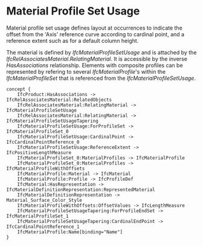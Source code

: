 Material Profile Set Usage
==========================

Material profile set usage defines layout at occurrences to indicate the offset from the 'Axis' reference curve according to cardinal point, and a reference extent such as for a default column height.

The material is defined by _IfcMaterialProfileSetUsage_ and is attached by the _IfcRelAssociatesMaterial_._RelatingMaterial_. It is accessible by the inverse _HasAssociations_ relationship. Elements with composite profiles can be represented by refering to several _IfcMaterialProfile_'s within the _IfcMaterialProfileSet_ that is referenced from the _IfcMaterialProfileSetUsage_.

```
concept {
    IfcProduct:HasAssociations -> IfcRelAssociatesMaterial:RelatedObjects
    IfcRelAssociatesMaterial:RelatingMaterial -> IfcMaterialProfileSetUsage
    IfcRelAssociatesMaterial:RelatingMaterial -> IfcMaterialProfileSetUsageTapering
    IfcMaterialProfileSetUsage:ForProfileSet -> IfcMaterialProfileSet_0
    IfcMaterialProfileSetUsage:CardinalPoint -> IfcCardinalPointReference_0
    IfcMaterialProfileSetUsage:ReferenceExtent -> IfcPositiveLengthMeasure
    IfcMaterialProfileSet_0:MaterialProfiles -> IfcMaterialProfile
    IfcMaterialProfileSet_0:MaterialProfiles -> IfcMaterialProfileWithOffsets
    IfcMaterialProfile:Material -> IfcMaterial
    IfcMaterialProfile:Profile -> IfcProfileDef
    IfcMaterial:HasRepresentation -> IfcMaterialDefinitionRepresentation:RepresentedMaterial
    IfcMaterialDefinitionRepresentation -> Material_Surface_Color_Style
    IfcMaterialProfileWithOffsets:OffsetValues -> IfcLengthMeasure
    IfcMaterialProfileSetUsageTapering:ForProfileEndSet -> IfcMaterialProfileSet_1
    IfcMaterialProfileSetUsageTapering:CardinalEndPoint -> IfcCardinalPointReference_1
    IfcMaterialProfile:Name[binding="Name"]
}
```
